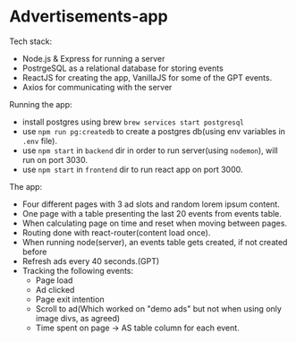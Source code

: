 # Advertisements-app

Tech stack: 
- Node.js & Express for running a server
- PostrgeSQL as a relational database for storing events
- ReactJS for creating the app, VanillaJS for some of the GPT events.
- Axios for communicating with the server

Running the app:
- install postgres using brew `brew services start postgresql`
- use `npm run pg:createdb` to create a postgres db(using env variables in `.env` file).
- use `npm start` in `backend` dir in order to run server(using `nodemon`), will run on port 3030.
- use `npm start` in `frontend` dir to run react app on port 3000.

The app:

- Four different pages with 3 ad slots and random lorem ipsum content.
- One page with a table presenting the last 20 events from events table.
- When calculating page on time and reset when moving between pages.
- Routing done with react-router(content load once).
- When running node(server), an events table gets created, if not created before
- Refresh ads every 40 seconds.(GPT)
- Tracking the following events:
  - Page load
  - Ad clicked
  - Page exit intention
  - Scroll to ad(Which worked on "demo ads" but not when using only image divs, as agreed)
  - Time spent on page -> AS table column for each event.
